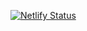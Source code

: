 [![Netlify Status](https://api.netlify.com/api/v1/badges/ad834d5d-e954-46fa-a7c3-433ef60bbed4/deploy-status)](https://app.netlify.com/sites/ptogias/deploys)
